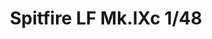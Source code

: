 ---
title: "Spitfire LF Mk.IXc  1/48"
price: 2200 
desc: "WEEKEND EDITION, Spitfire LF Mk.IXc  1/48, razmera: 1/48"
img_path: "/assets/img/84151.jpg"
brand: EDUARD
available: false
special_offer: false
new: false
soon: false
cat: "Plasticne-Makete"
subcat: "PM-EDUARD"
subsubcat: ""
sifra: "84151"
---